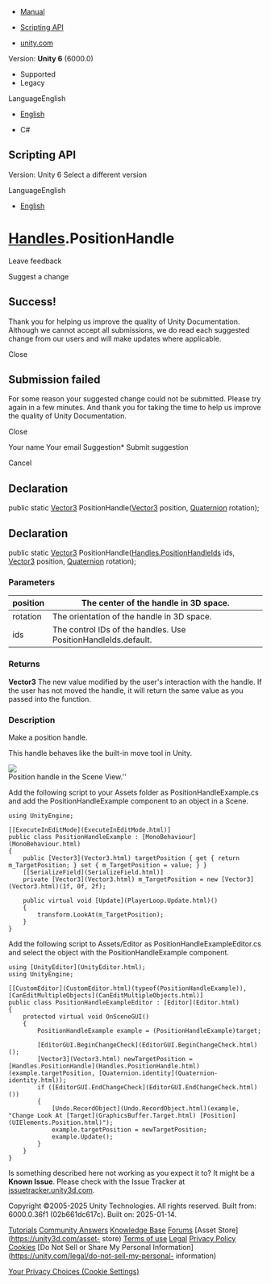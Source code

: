 [ ]()

  * [Manual](../Manual/index.html)
  * [Scripting API](../ScriptReference/index.html)

  * [unity.com](https://unity.com/)

Version: **Unity 6** (6000.0)

  * Supported
  * Legacy

LanguageEnglish

  * [English]()

  * C#

[ ](https://docs.unity3d.com)

## Scripting API

Version: Unity 6 Select a different version

LanguageEnglish

  * [English]()

#  [Handles](Handles.html).PositionHandle

Leave feedback

Suggest a change

## Success!

Thank you for helping us improve the quality of Unity Documentation. Although
we cannot accept all submissions, we do read each suggested change from our
users and will make updates where applicable.

Close

## Submission failed

For some reason your suggested change could not be submitted. Please <a>try
again</a> in a few minutes. And thank you for taking the time to help us
improve the quality of Unity Documentation.

Close

Your name Your email Suggestion* Submit suggestion

Cancel

[ ]()

## Declaration

public static [Vector3](Vector3.html) PositionHandle([Vector3](Vector3.html)
position, [Quaternion](Quaternion.html) rotation);

## Declaration

public static [Vector3](Vector3.html)
PositionHandle([Handles.PositionHandleIds](Handles.PositionHandleIds.html)
ids, [Vector3](Vector3.html) position, [Quaternion](Quaternion.html)
rotation);

### Parameters

position | The center of the handle in 3D space.  
---|---  
rotation | The orientation of the handle in 3D space.  
ids | The control IDs of the handles. Use PositionHandleIds.default.  
  
### Returns

**Vector3** The new value modified by the user's interaction with the handle.
If the user has not moved the handle, it will return the same value as you
passed into the function.

### Description

Make a position handle.

This handle behaves like the built-in move tool in Unity.  
  
![](../StaticFiles/ScriptRefImages/PositionHandle.png)  
Position handle in the Scene View.''  
  
Add the following script to your Assets folder as PositionHandleExample.cs and
add the PositionHandleExample component to an object in a Scene.

    
    
    using UnityEngine;  
      
    [[ExecuteInEditMode](ExecuteInEditMode.html)]
    public class PositionHandleExample : [MonoBehaviour](MonoBehaviour.html)
    {
        public [Vector3](Vector3.html) targetPosition { get { return m_TargetPosition; } set { m_TargetPosition = value; } }
        [[SerializeField](SerializeField.html)]
        private [Vector3](Vector3.html) m_TargetPosition = new [Vector3](Vector3.html)(1f, 0f, 2f);  
      
        public virtual void [Update](PlayerLoop.Update.html)()
        {
            transform.LookAt(m_TargetPosition);
        }
    }
    

Add the following script to Assets/Editor as PositionHandleExampleEditor.cs
and select the object with the PositionHandleExample component.

    
    
    using [UnityEditor](UnityEditor.html);
    using UnityEngine;  
      
    [[CustomEditor](CustomEditor.html)(typeof(PositionHandleExample)), [CanEditMultipleObjects](CanEditMultipleObjects.html)]
    public class PositionHandleExampleEditor : [Editor](Editor.html)
    {
        protected virtual void OnSceneGUI()
        {
            PositionHandleExample example = (PositionHandleExample)target;  
      
            [EditorGUI.BeginChangeCheck](EditorGUI.BeginChangeCheck.html)();
            [Vector3](Vector3.html) newTargetPosition = [Handles.PositionHandle](Handles.PositionHandle.html)(example.targetPosition, [Quaternion.identity](Quaternion-identity.html));
            if ([EditorGUI.EndChangeCheck](EditorGUI.EndChangeCheck.html)())
            {
                [Undo.RecordObject](Undo.RecordObject.html)(example, "Change Look At [Target](GraphicsBuffer.Target.html) [Position](UIElements.Position.html)");
                example.targetPosition = newTargetPosition;
                example.Update();
            }
        }
    }
    

Is something described here not working as you expect it to? It might be a
**Known Issue**. Please check with the Issue Tracker at
[issuetracker.unity3d.com](https://issuetracker.unity3d.com).

Copyright ©2005-2025 Unity Technologies. All rights reserved. Built from:
6000.0.36f1 (02b661dc617c). Built on: 2025-01-14.

[Tutorials](https://unity3d.com/learn) [Community
Answers](https://answers.unity3d.com) [Knowledge
Base](https://support.unity3d.com/hc/en-us)
[Forums](https://forum.unity3d.com) [Asset Store](https://unity3d.com/asset-
store) [Terms of use](https://docs.unity3d.com/Manual/TermsOfUse.html)
[Legal](https://unity.com/legal) [Privacy
Policy](https://unity.com/legal/privacy-policy)
[Cookies](https://unity.com/legal/cookie-policy) [Do Not Sell or Share My
Personal Information](https://unity.com/legal/do-not-sell-my-personal-
information)

[Your Privacy Choices (Cookie Settings)](javascript:void\(0\);)

